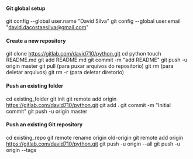 #### Git global setup ####

git config --global user.name "David Silva"
git config --global user.email "david.dacostaesilva@gmail.com"

#### Create a new repository ####

git clone https://gitlab.com/david710/python.git
cd python
touch README.md
git add README.md
git commit -m "add README"
git push -u origin master
git pull (para puxar arquivos do repositorio)
git rm <arquivo> (para deletar arquivos)
git rm -r <directory> (para deletar diretorio)

#### Push an existing folder ####

cd existing_folder
git init
git remote add origin https://gitlab.com/david710/python.git
git add .
git commit -m "Initial commit"
git push -u origin master

#### Push an existing Git repository ####

cd existing_repo
git remote rename origin old-origin
git remote add origin https://gitlab.com/david710/python.git
git push -u origin --all
git push -u origin --tags
